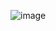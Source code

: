![image](https://user-images.githubusercontent.com/44183007/204802917-883ea499-1778-4da1-b669-1feee5ede655.png)
